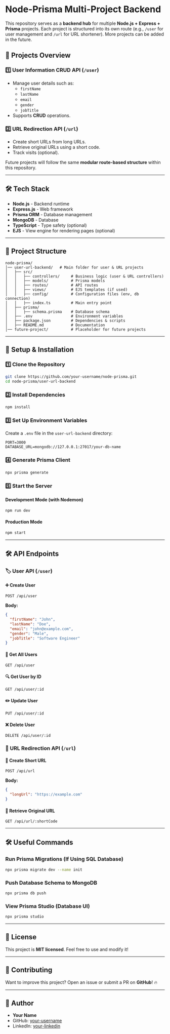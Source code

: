 # Node-Prisma Multi-Project Backend

This repository serves as a **backend hub** for multiple **Node.js + Express + Prisma** projects. Each project is structured into its own route (e.g., `/user` for user management and `/url` for URL shortener). More projects can be added in the future.

## 🚀 Projects Overview

### 1️⃣ User Information CRUD API (`/user`)

- Manage user details such as:
  - `firstName`
  - `lastName`
  - `email`
  - `gender`
  - `jobTitle`
- Supports **CRUD** operations.

### 2️⃣ URL Redirection API (`/url`)

- Create short URLs from long URLs.
- Retrieve original URLs using a short code.
- Track visits (optional).

Future projects will follow the same **modular route-based structure** within this repository.

---

## 🛠️ Tech Stack

- **Node.js** - Backend runtime
- **Express.js** - Web framework
- **Prisma ORM** - Database management
- **MongoDB** - Database
- **TypeScript** - Type safety (optional)
- **EJS** - View engine for rendering pages (optional)

---

## 📂 Project Structure

```
node-prisma/
│── user-url-backend/   # Main folder for user & URL projects
│   ├── src/
│   │   ├── controllers/     # Business logic (user & URL controllers)
│   │   ├── models/          # Prisma models
│   │   ├── routes/          # API routes
│   │   ├── views/           # EJS templates (if used)
│   │   ├── config/          # Configuration files (env, db connection)
│   │   ├── index.ts         # Main entry point
│   ├── prisma/
│   │   ├── schema.prisma    # Database schema
│   ├── .env                 # Environment variables
│   ├── package.json         # Dependencies & scripts
│   ├── README.md            # Documentation
│── future-project/          # Placeholder for future projects
```

---

## 🚀 Setup & Installation

### 1️⃣ Clone the Repository

```sh
git clone https://github.com/your-username/node-prisma.git
cd node-prisma/user-url-backend
```

### 2️⃣ Install Dependencies

```sh
npm install
```

### 3️⃣ Set Up Environment Variables

Create a `.env` file in the `user-url-backend` directory:

```env
PORT=3000
DATABASE_URL=mongodb://127.0.0.1:27017/your-db-name
```

### 4️⃣ Generate Prisma Client

```sh
npx prisma generate
```

### 5️⃣ Start the Server

#### Development Mode (with Nodemon)

```sh
npm run dev
```

#### Production Mode

```sh
npm start
```

---

## 🛠️ API Endpoints

### 🏷️ User API (`/user`)

#### ➕ Create User

```http
POST /api/user
```

**Body:**

```json
{
  "firstName": "John",
  "lastName": "Doe",
  "email": "john@example.com",
  "gender": "Male",
  "jobTitle": "Software Engineer"
}
```

#### 📌 Get All Users

```http
GET /api/user
```

#### 🔍 Get User by ID

```http
GET /api/user/:id
```

#### ✏️ Update User

```http
PUT /api/user/:id
```

#### ❌ Delete User

```http
DELETE /api/user/:id
```

### 🔗 URL Redirection API (`/url`)

#### 🎯 Create Short URL

```http
POST /api/url
```

**Body:**

```json
{
  "longUrl": "https://example.com"
}
```

#### 🔗 Retrieve Original URL

```http
GET /api/url/:shortCode
```

---

## 🛠️ Useful Commands

### Run Prisma Migrations (If Using SQL Database)

```sh
npx prisma migrate dev --name init
```

### Push Database Schema to MongoDB

```sh
npx prisma db push
```

### View Prisma Studio (Database UI)

```sh
npx prisma studio
```

---

## 📜 License

This project is **MIT licensed**. Feel free to use and modify it!

---

## 🚀 Contributing

Want to improve this project? Open an issue or submit a PR on **GitHub**! 🔥

---

## 🔗 Author

- **Your Name**
- GitHub: [your-username](https://github.com/your-username)
- LinkedIn: [your-linkedin](https://linkedin.com/in/your-profile)
